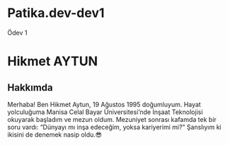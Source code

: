 # Patika.dev-dev1
Ödev 1 
<!DOCTYPE html>
<html lang="en">
    <head>
        <meta charset="UTF-8">
        <meta name="viewport" content="width=device-width, initial-scale=1.0">
        <title>Hikmet AYTUN</title>
    </head>
    <body>
        <!--Başlık-->
    <h1>Hikmet AYTUN</h1>
        <!--Alt Başlık-->
    <h2>Hakkımda</h2>
        <!--Paragraf ve Açıklama-->
    <p>Merhaba! Ben Hikmet Aytun, 19 Ağustos 1995 doğumluyum. 
        Hayat yolculuğuma Manisa Celal Bayar Üniversitesi’nde İnşaat Teknolojisi 
        okuyarak başladım ve mezun oldum. Mezuniyet sonrası kafamda 
        tek bir soru vardı: “Dünyayı mı inşa edeceğim, yoksa kariyerimi mi?” 
        Şanslıyım ki ikisini de denemek nasip oldu.😎</p>
    </body>
</html>
